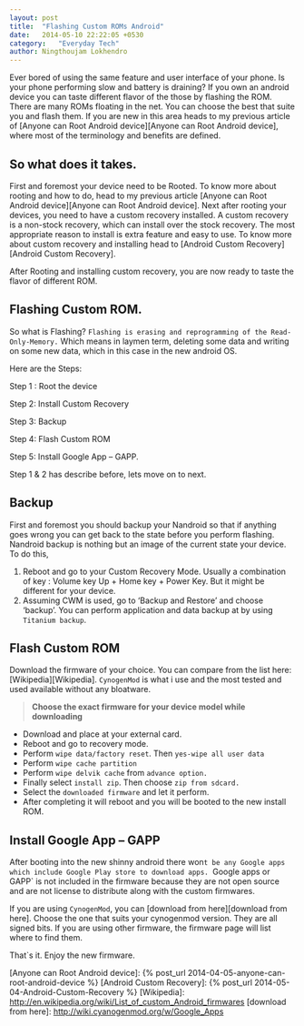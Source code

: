 ```yaml
---
layout: post
title:  "Flashing Custom ROMs Android"
date:   2014-05-10 22:22:05 +0530
category:	"Everyday Tech"
author:	Ningthoujam Lokhendro
---
```

Ever bored of using the same feature and user interface of your phone. Is your phone performing slow and battery is draining?  If you own an android device you can taste different flavor of the those by flashing the ROM. There are many ROMs floating in the net. You can choose the best that suite you and flash them. If you are new in this area heads to my previous article of [Anyone can Root Android device][Anyone can Root Android device], where most of the terminology and benefits are defined.

## So what does it takes.
First and foremost your device need to be Rooted. To know more about rooting and how to do, head to my previous article [Anyone can Root Android device][Anyone can Root Android device]. Next after rooting your devices, you need to have a custom recovery installed. A custom recovery is a non-stock recovery, which can install over the stock recovery. The most appropriate reason to install is extra feature and easy to use. To know more about custom recovery and installing head to [Android Custom Recovery][Android Custom Recovery].

After Rooting and installing custom recovery, you are now ready to taste the flavor of different ROM.

## Flashing Custom ROM.
So what is Flashing? `Flashing is erasing and reprogramming of the Read-Only-Memory.` Which means in laymen term, deleting some data and writing on some new data, which in this case in the new android OS.

Here are the Steps:

Step 1 : Root the device

Step 2: Install Custom Recovery

Step 3: Backup

Step 4: Flash Custom ROM

Step 5: Install Google App – GAPP.

Step 1 & 2 has describe before, lets move on to next.

## Backup
First and foremost you should backup your Nandroid so that if anything goes wrong you can get back to the state before you perform flashing. Nandroid backup is nothing but an image of the current state your device. To do this,

1. Reboot and go to your Custom Recovery Mode. Usually a combination of key : Volume key Up + Home key + Power Key. But it might be different for your device.
2. Assuming CWM is used, go to ‘Backup and Restore’ and choose ‘backup’.
You can perform application and data backup at by using `Titanium backup`.

## Flash Custom ROM
Download the firmware of your choice. You can compare from the list here: [Wikipedia][Wikipedia]. `CynogenMod` is what i use and the most tested and used available without any bloatware.

> __Choose the exact firmware for your device model while downloading__

* Download and place at your external card.
* Reboot and go to recovery mode.
* Perform `wipe data/factory reset`. Then `yes-wipe all user data`
* Perform `wipe cache partition`
* Perform `wipe delvik cache` from `advance option.`
* Finally select `install zip`. Then choose `zip from sdcard.`
* Select the `downloaded firmware` and let it perform.
* After completing it will reboot and you will be booted to the new install ROM.

## Install Google App – GAPP
After booting into the new shinny android there won`t be any Google apps which include Google Play store to download apps. `Google apps or GAPP` is not included in the firmware because they are not open source and are not license to distribute along with the custom firmwares.

If you are using `CynogenMod`, you can [download from here][download from here]. Choose the one that suits your cynogenmod version. They are all signed bits. If you are using other firmware, the firmware page will list where to find them.

That`s it. Enjoy the new firmware.


[Anyone can Root Android device]: {% post_url 2014-04-05-anyone-can-root-android-device %}
[Android Custom Recovery]: {% post_url 2014-05-04-Android-Custom-Recovery %}
[Wikipedia]: http://en.wikipedia.org/wiki/List_of_custom_Android_firmwares
[download from here]: http://wiki.cyanogenmod.org/w/Google_Apps